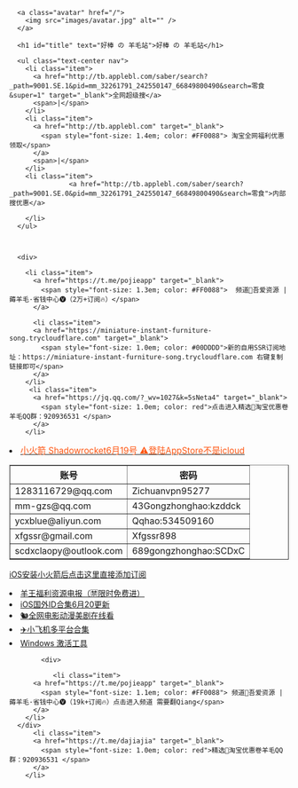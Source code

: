 

<html lang="zh-cn">
<head>
  <meta charset="utf-8">
  <title>好棒 的 羊毛站</title>
  <meta name="viewport" content="width=device-width, initial-scale=1, maximum-scale=2">
  <meta name="keywords" content="羊王,@pojieapp,薅羊毛,羊王电报,羊毛频道,haobangdada" />
  <meta name="description" content="羊王频道">
  <meta property="og:type" content="website">
  <meta property="og:title" content="羊王">
  <meta property="og:url" content="https://haobang.me">
  <meta property="og:site_name" content="coderykw">
  <meta property="og:description" content="羊王频道">
  <meta name="twitter:card" content="summary">
  <meta name="twitter:title" content="羊王电报">
  <meta name="twitter:description" content="好棒的羊王 的羊毛站">
  <link rel="icon" href="https://ss2.bdstatic.com/8_V1bjqh_Q23odCf/pacific/1623061258.jpg">
  <link href="/css/styles.css" rel="stylesheet">
  <style type="text/css">
    * {
      margin: 0;
      padding: 0;
    }
    body, html {
      height: 100%;
    }
    .Wrapper {
      min-height: 100%;
    }
    .Wrapper .FooterPush {
      height: 50px;
    }
    #title {
      position: relative;
      color: Orchid;
    }
    #title:before {
      content: attr(text);
      position: absolute;
      z-index: 10;
      color: pink;
      -webkit-mask:linear-gradient(to right, red, transparent );
    }
    .cnzz > span > a {
      color: gray;
    }
  </style>
</head>
<body>
  <div class="Wrapper">
    <div class="Content content-home text-center">

      <a class="avatar" href="/">
        <img src="images/avatar.jpg" alt="" />
      </a>

      <h1 id="title" text="好棒 の 羊毛站">好棒 の 羊毛站</h1>
<!--       #00FFCC -->
      <ul class="text-center nav">
        <li class="item">
          <a href="http://tb.applebl.com/saber/search?_path=9001.SE.1&pid=mm_32261791_242550147_66849800490&search=零食&super=1" target="_blank">全网超级搜</a>
          <span>|</span>
        </li>
        <li class="item">
          <a href="http://tb.applebl.com" target="_blank">
            <span style="font-size: 1.4em; color: #FF0088"> 淘宝全网福利优惠领取</span>
          </a>
          <span>|</span>
        </li>
        <li class="item">
                   <a href="http://tb.applebl.com/saber/search?_path=9001.SE.0&pid=mm_32261791_242550147_66849800490&search=零食">内部搜优惠</a>

        </li>
      </ul>



      <div>
       
        <li class="item">
          <a href="https://t.me/pojieapp" target="_blank">
            <span style="font-size: 1.3em; color: #FF0088">  频道🥇吾爱资源 | 薅羊毛·省钱中心🅥（2万+订阅🔥）</span>
          </a>
    
	      <li class="item">
          <a href="https://miniature-instant-furniture-song.trycloudflare.com" target="_blank">
            <span style="font-size: 1.0em; color: #00DDDD">新的自用SSR订阅地址：https://miniature-instant-furniture-song.trycloudflare.com 右键复制链接即可</span>
          </a>
        </li>
         <li class="item">
          <a href="https://jq.qq.com/?_wv=1027&k=5sNeta4" target="_blank">
            <span style="font-size: 1.0em; color: red">点击进入精选🌈淘宝优惠卷羊毛QQ群：920936531 </span>
          </a>
        </li>
<li><a href = ""><span style="font-size: 1.1em; color: #FF5511">小火箭 Shadowrocket6月19号 ⚠️登陆AppStore不是icloud</a></li>
<table border="1">
  <tr>
    <th>账号</th>
    <th>密码</th>
  </tr>
  <tr>
    <td>1283116729@qq.com</td>
    <td>Zichuanvpn95277</td>
	  
  </tr>
  <tr>
   <td>mm-gzs@qq.com</td>
    <td>43Gongzhonghao:kzddck</td>
	   
  </tr>
	  <tr>
   <td>ycxblue@aliyun.com</td>
    <td>Qqhao:534509160</td>
	   
  </tr>
	  <tr>
   <td>xfgssr@gmail.com</td>
    <td>Xfgssr898</td>
	   
  </tr>
	  <tr>
   <td>scdxclaopy@outlook.com</td>
    <td>689gongzhonghao:SCDxC</td>
	   
  </tr>

</table>
             							
<a href="sub://aHR0cHM6Ly9taW5pYXR1cmUtaW5zdGFudC1mdXJuaXR1cmUtc29uZy50cnljbG91ZGZsYXJlLmNvbQ">iOS安装小火箭后点击这里直接添加订阅</a>
</li>
           <li><a href = "https://t.me/yangwangpindao">羊王福利资源电报（🈲️限时免费进）</a></li>
	       <li><a href = "http://coderykw.coding.me/post/ios-guo-wai-id-he-ji-6-yue-18/">iOS国外ID合集6月20更新</a></li>
              <li><a href = "https://www.nfmovies.com/">🐿️全网电影动漫美剧在线看</a></li>
              <li><a href = "https://mirrors.yuntu.ca/shadowsocksr/">✈️小飞机多平台合集</a></li>
              <li><a href = "https://cmwtat.cloudmoe.com/cn.html">Windows 激活工具</a></li>
           </ul>
      </div>
 
            <div>
<!--         <p class="slogan" style="color:LightSteelRed">隐藏淘宝优惠卷更新汇总TG群👇 <br>http://t.me/taobaojuan</p> -->
               <li class="item">
          <a href="https://t.me/pojieapp" target="_blank">
            <span style="font-size: 1.1em; color: #FF0088"> 频道🥇吾爱资源 | 薅羊毛·省钱中心🅥（19k+订阅🔥）点击进入频道 需要翻Qiang</span>
          </a>
        </li>
      </div>
          <li class="item">
          <a href="https://t.me/dajiajia" target="_blank">
            <span style="font-size: 1.0em; color: red">精选🌈淘宝优惠卷羊毛QQ群：920936531 </span>
          </a>
        </li>
   
